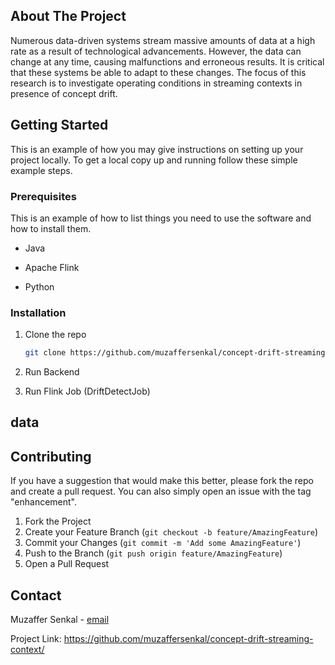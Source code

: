 ## About The Project

Numerous data-driven systems stream massive amounts of data at a high rate as a result of technological advancements. However, the data can change at any time, causing malfunctions and erroneous results. It is critical that these systems be able to adapt to these changes. The focus of this research is to investigate operating conditions in streaming contexts in presence of concept drift.


## Getting Started

This is an example of how you may give instructions on setting up your project locally. To get a local copy up and running follow these simple example steps.


### Prerequisites

This is an example of how to list things you need to use the software and how to install them.

-   Java 

-   Apache Flink

-   Python

### Installation

1.  Clone the repo

    ``` sh
    git clone https://github.com/muzaffersenkal/concept-drift-streaming-context
    ```

2.  Run Backend

3.  Run Flink Job (DriftDetectJob)

## data


## Contributing

If you have a suggestion that would make this better, please fork the repo and create a pull request. You can also simply open an issue with the tag "enhancement".

1.  Fork the Project
2.  Create your Feature Branch (`git checkout -b feature/AmazingFeature`)
3.  Commit your Changes (`git commit -m 'Add some AmazingFeature'`)
4.  Push to the Branch (`git push origin feature/AmazingFeature`)
5.  Open a Pull Request

## Contact

Muzaffer Senkal - [email](mailto:mzffersenkal@gmail.com)

Project Link: <https://github.com/muzaffersenkal/concept-drift-streaming-context/>
